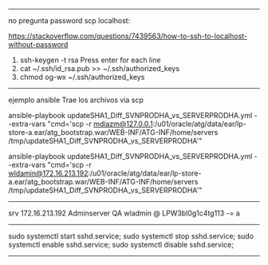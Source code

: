 ******************************************************************************************
no pregunta password scp localhost:

https://stackoverflow.com/questions/7439563/how-to-ssh-to-localhost-without-password

1. ssh-keygen -t rsa
Press enter for each line 
2. cat ~/.ssh/id_rsa.pub >> ~/.ssh/authorized_keys
3. chmod og-wx ~/.ssh/authorized_keys 

**********************************************************************

ejemplo ansible Trae los archivos via scp 

ansible-playbook updateSHA1_Diff_SVNPRODHA_vs_SERVERPRODHA.yml --extra-vars "cmd='scp -r mdiazm@127.0.0.1:/u01/oracle/atg/data/ear/lp-store-a.ear/atg_bootstrap.war/WEB-INF/ATG-INF/home/servers /tmp/updateSHA1_Diff_SVNPRODHA_vs_SERVERPRODHA'"


ansible-playbook updateSHA1_Diff_SVNPRODHA_vs_SERVERPRODHA.yml --extra-vars "cmd='scp -r wldamin@172.16.213.192:/u01/oracle/atg/data/ear/lp-store-a.ear/atg_bootstrap.war/WEB-INF/ATG-INF/home/servers /tmp/updateSHA1_Diff_SVNPRODHA_vs_SERVERPRODHA'"

***************************************************************************
srv   172.16.213.192 Adminserver QA wladmin
@ LPW3bl0g1c4tg113 -= a
*********************************************************************************

sudo systemctl start sshd.service;
sudo systemctl stop sshd.service;
sudo systemctl enable sshd.service;
sudo systemctl disable sshd.service;
****************************************************************************************
